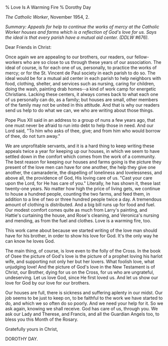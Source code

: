 % Love Is A Warming Fire
% Dorothy Day

*The Catholic Worker*, November 1954, 2.

*Summary: Appeals for help to continue the works of mercy at the
Catholic Worker houses and farms which is a reflection of God's love for
us. Says the ideal is that every parish have a mutual aid center. (DDLW
\#676).*

Dear Friends in Christ:

Once again we are appealing to our brothers, our readers, our
fellow-workers who are so close to us through these years of our
association. The ideal of course, is for each one of us, personally, to
practice the works of mercy; or for the St. Vincent de Paul society in
each parish to do so. The ideal would be for a mutual aid center in each
parish to help neighbors with food, clothing, shelter, and services such
as nursing, caring for children, doing the wash, painting drab homes--a
kind of work camp for energetic Christians. Lacking these centers, it
always comes back to what each one of us personally can do, as a family;
but houses are small, other members of the family may not be united in
this attitude. And that is why our readers send us help to do what we
can, we who are writing about those things.

Pope Pius XII said in an address to a group of nuns a few years ago,
that one must never be afraid to run into debt to help those in need.
And our Lord said, "To him who asks of thee, give; and from him who
would borrow of thee, do not turn away."

We are unprofitable servants, and it is a hard thing to keep writing
these appeals twice a year for keeping up our houses, in which we seem
to have settled down in the comfort which comes from the work of a
community. The best reason for keeping our houses and farms going is the
picture they present of the love men can have for one another, the help
they give one another, the camaraderie, the dispelling of loneliness and
lovelessness, and above all, the providence of God, His loving care of
us. "Cast your care upon the Lord, for He has care of you." Literally,
he has shown it, these last twenty-one years. No matter how high the
price of living gets, we continue to house a hundred people, counting
the two farms, and feed them, in addition to a line of two or three
hundred people twice a day. A tremendous amount of clothing is
distributed. And a big bill runs up for food and fuel. Our modest
comfort comes quite as much from Larry's painting, and Hattie's
curtaining the house, and Rose's cleaning, and Veronica's nursing and
mending, as from the fuel and clothes. Love is a warming fire, too.

This work came about because we started writing of the love man should
have for his brother, in order to show his love for God. It's the only
way he can know he loves God.

The main thing, of course, is love even to the folly of the Cross. In
the book of Osee the picture of God's love is the picture of a prophet
loving his harlot wife, and supporting not only her but her lovers. What
foolish love, what unjudging love! And the picture of God's love in the
New Testament is of Christ, our Brother, dying for us on the Cross, for
us who are ungrateful, undeserving. Let us love God, since He first
loved us. And let us show our love for God by our love for our brothers.

Our houses are full, there is sickness and suffering aplenty in our
midst. Our job seems to be just to keep on, to be faithful to the work
we have started to do, and which we so often do so poorly. And we need
your help for it. So we ask again, knowing we shall receive. God has
care of us, through you. We ask our Lady and Therese, and Francis, and
all the Guardian Angels too, to bless you this Month of the Rosary.

Gratefully yours in Christ,

DOROTHY DAY.
